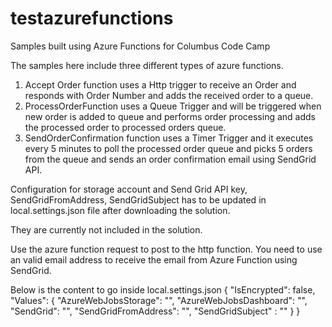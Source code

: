 # testazurefunctions
Samples built using Azure Functions for Columbus Code Camp

The samples here include three different types of azure functions.
1. Accept Order function uses a Http trigger to receive an Order and responds with Order Number and adds the received order to a queue.
2. ProcessOrderFunction uses a Queue Trigger and will be triggered when new order is added to queue 
   and performs order processing and adds the processed order to processed orders queue.
3. SendOrderConfirmation function uses a Timer Trigger and it executes every 5 minutes to poll the processed order queue and picks 5 orders
from the queue and sends an order confirmation email using SendGrid API.

Configuration for storage account and Send Grid API key, SendGridFromAddress, SendGridSubject has to be updated in local.settings.json file after downloading the solution.

They are currently not included in the solution.

Use the azure function request to post to the http function. You need to use an valid email address to receive the email from Azure Function using SendGrid.

Below is the content to go inside local.settings.json
{
    "IsEncrypted": false,
  "Values": {
    "AzureWebJobsStorage": "",
    "AzureWebJobsDashboard": "",
    "SendGrid": "",
    "SendGridFromAddress": "",
    "SendGridSubject" : ""
  }
}
